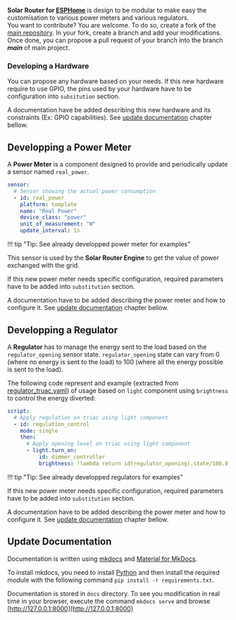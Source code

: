 **Solar Router for [ESPHome](http://esphome.io)** is design to be modular to make easy the customisation to various power meters and various regulators.  
You want to contribute? You are welcome. To do so, create a fork of the [main repository](https://github.com/XavierBerger/Solar-Router-for-ESPHome). In your fork, create a branch and add your modifications. Once done, you can propose a pull request of your branch into the branch ***main*** of main project.

### Developing a **Hardware**

You can propose any hardware based on your needs. If this new hardware require to use GPIO, the pins used by your hardware have to be configuration into `subsitution` section.

A documentation have be added describing this new hardware and its constraints (Ex: GPIO capabilities). See [update documentation](#update-documentation) chapter bellow.

## Developping a **Power Meter**

A **Power Meter** is a component designed to provide and periodically update a sensor named `real_power`.

```yaml linenums="1"
sensor:
  # Sensor showing the actual power consumption
  - id: real_power
    platform: template
    name: "Real Power"
    device_class: "power"
    unit_of_measurement: "W"
    update_interval: 1s
```

!!! tip "Tip: See already developped power meter for examples"

This sensor is used by the **Solar Router Engine** to get the value of power exchanged with the grid.

If this new power meter needs specific configuration, required parameters have to be added into `substitution` section.

A documentation have to be added describing the power meter and how to configure it. See [update documentation](#update-documentation) chapter bellow.

## Developping a **Regulator**

A **Regulator** has to manage the energy sent to the load based on the `regulator_opening` sensor state. `regulator_opening` state can vary from 0 (where no energy is sent to the load) to 100 (where all the energy possible is sent to the load).

The following code represent and example (extracted from [regulator_truac.yaml](../solar_router/regulator_triac.yaml)) of usage based on `light` component using `brightness` to control the energy diverted:

```yaml linenums="1"
script:
  # Apply regulation on triac using light component
  - id: regulation_control
    mode: single
    then:
      # Apply opening level on triac using light component
      - light.turn_on:
          id: dimmer_controller
          brightness: !lambda return id(regulator_opening).state/100.0;
```

!!! tip "Tip: See already developped regulators for examples"

If this new power meter needs specific configuration, required parameters have to be added into `substitution` section.

A documentation have to be added describing the power meter and how to configure it. See [update documentation](#update-documentation) chapter bellow.

## Update **Documentation**

Documentation is written using [mkdocs](https://www.mkdocs.org/) and [Material for MkDocs](https://squidfunk.github.io/mkdocs-material/).

To install mkdocs, you need to install [Python](https://python.org) and then install the required module with the following command `pip install -r requirements.txt`.

Documentation is stored in `docs` directory. To see you modification in real time in your browser, execute the command `mkdocs serve` and browse [http://127.0.0.1:8000](http://127.0.0.1:8000)